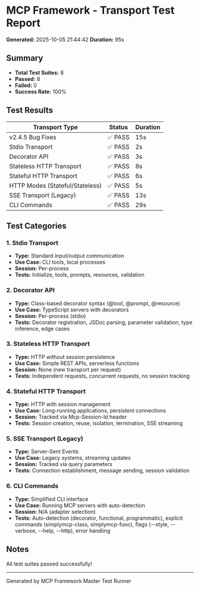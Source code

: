 # MCP Framework - Transport Test Report

**Generated:** 2025-10-05 21:44:42
**Duration:** 95s

## Summary

- **Total Test Suites:** 8
- **Passed:** 8
- **Failed:** 0
- **Success Rate:** 100%

## Test Results

| Transport Type | Status | Duration |
|----------------|--------|----------|
| v2.4.5 Bug Fixes | ✅ PASS | 15s |
| Stdio Transport | ✅ PASS | 2s |
| Decorator API | ✅ PASS | 3s |
| Stateless HTTP Transport | ✅ PASS | 8s |
| Stateful HTTP Transport | ✅ PASS | 6s |
| HTTP Modes (Stateful/Stateless) | ✅ PASS | 5s |
| SSE Transport (Legacy) | ✅ PASS | 13s |
| CLI Commands | ✅ PASS | 29s |

## Test Categories

### 1. Stdio Transport
- **Type:** Standard input/output communication
- **Use Case:** CLI tools, local processes
- **Session:** Per-process
- **Tests:** Initialize, tools, prompts, resources, validation

### 2. Decorator API
- **Type:** Class-based decorator syntax (@tool, @prompt, @resource)
- **Use Case:** TypeScript servers with decorators
- **Session:** Per-process (stdio)
- **Tests:** Decorator registration, JSDoc parsing, parameter validation, type inference, edge cases

### 3. Stateless HTTP Transport
- **Type:** HTTP without session persistence
- **Use Case:** Simple REST APIs, serverless functions
- **Session:** None (new transport per request)
- **Tests:** Independent requests, concurrent requests, no session tracking

### 4. Stateful HTTP Transport
- **Type:** HTTP with session management
- **Use Case:** Long-running applications, persistent connections
- **Session:** Tracked via Mcp-Session-Id header
- **Tests:** Session creation, reuse, isolation, termination, SSE streaming

### 5. SSE Transport (Legacy)
- **Type:** Server-Sent Events
- **Use Case:** Legacy systems, streaming updates
- **Session:** Tracked via query parameters
- **Tests:** Connection establishment, message sending, session validation

### 6. CLI Commands
- **Type:** Simplified CLI interface
- **Use Case:** Running MCP servers with auto-detection
- **Session:** N/A (adapter selection)
- **Tests:** Auto-detection (decorator, functional, programmatic), explicit commands (simplymcp-class, simplymcp-func), flags (--style, --verbose, --help, --http), error handling

## Notes

All test suites passed successfully!

---

Generated by MCP Framework Master Test Runner
